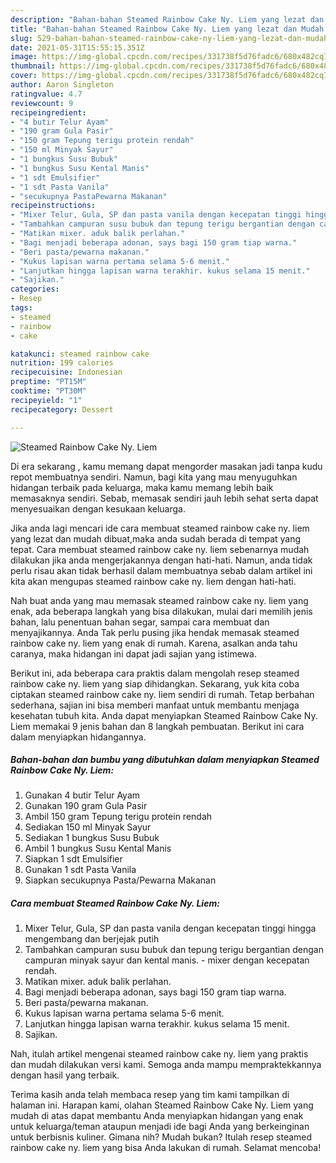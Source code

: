 ```yaml
---
description: "Bahan-bahan Steamed Rainbow Cake Ny. Liem yang lezat dan Mudah Dibuat"
title: "Bahan-bahan Steamed Rainbow Cake Ny. Liem yang lezat dan Mudah Dibuat"
slug: 529-bahan-bahan-steamed-rainbow-cake-ny-liem-yang-lezat-dan-mudah-dibuat
date: 2021-05-31T15:55:15.351Z
image: https://img-global.cpcdn.com/recipes/331738f5d76fadc6/680x482cq70/steamed-rainbow-cake-ny-liem-foto-resep-utama.jpg
thumbnail: https://img-global.cpcdn.com/recipes/331738f5d76fadc6/680x482cq70/steamed-rainbow-cake-ny-liem-foto-resep-utama.jpg
cover: https://img-global.cpcdn.com/recipes/331738f5d76fadc6/680x482cq70/steamed-rainbow-cake-ny-liem-foto-resep-utama.jpg
author: Aaron Singleton
ratingvalue: 4.7
reviewcount: 9
recipeingredient:
- "4 butir Telur Ayam"
- "190 gram Gula Pasir"
- "150 gram Tepung terigu protein rendah"
- "150 ml Minyak Sayur"
- "1 bungkus Susu Bubuk"
- "1 bungkus Susu Kental Manis"
- "1 sdt Emulsifier"
- "1 sdt Pasta Vanila"
- "secukupnya PastaPewarna Makanan"
recipeinstructions:
- "Mixer Telur, Gula, SP dan pasta vanila dengan kecepatan tinggi hingga mengembang dan berjejak putih"
- "Tambahkan campuran susu bubuk dan tepung terigu bergantian dengan campuran minyak sayur dan kental manis.  mixer dengan kecepatan rendah."
- "Matikan mixer. aduk balik perlahan."
- "Bagi menjadi beberapa adonan, says bagi 150 gram tiap warna."
- "Beri pasta/pewarna makanan."
- "Kukus lapisan warna pertama selama 5-6 menit."
- "Lanjutkan hingga lapisan warna terakhir. kukus selama 15 menit."
- "Sajikan."
categories:
- Resep
tags:
- steamed
- rainbow
- cake

katakunci: steamed rainbow cake 
nutrition: 199 calories
recipecuisine: Indonesian
preptime: "PT15M"
cooktime: "PT30M"
recipeyield: "1"
recipecategory: Dessert

---
```



![Steamed Rainbow Cake Ny. Liem](https://img-global.cpcdn.com/recipes/331738f5d76fadc6/680x482cq70/steamed-rainbow-cake-ny-liem-foto-resep-utama.jpg)

Di era  sekarang , kamu memang dapat mengorder masakan jadi tanpa kudu repot membuatnya sendiri. Namun, bagi kita yang mau menyuguhkan hidangan terbaik pada keluarga, maka kamu memang lebih baik memasaknya sendiri. Sebab, memasak sendiri jauh lebih sehat serta dapat menyesuaikan dengan kesukaan keluarga.

Jika anda lagi mencari ide cara membuat steamed rainbow cake ny. liem yang lezat dan mudah dibuat,maka anda sudah berada di tempat yang tepat. Cara membuat steamed rainbow cake ny. liem  sebenarnya mudah dilakukan jika anda mengerjakannya dengan hati-hati. Namun, anda tidak perlu risau akan tidak berhasil dalam membuatnya 
sebab dalam artikel ini kita akan mengupas steamed rainbow cake ny. liem dengan hati-hati.  



Nah buat anda yang mau memasak steamed rainbow cake ny. liem yang enak, ada beberapa langkah yang bisa dilakukan, mulai dari memilih jenis bahan, lalu penentuan bahan segar, sampai cara membuat dan menyajikannya. Anda Tak perlu pusing jika hendak memasak steamed rainbow cake ny. liem yang enak di rumah. Karena, asalkan anda  tahu caranya, maka hidangan ini dapat jadi sajian yang istimewa.

Berikut ini, ada beberapa cara praktis  dalam mengolah resep steamed rainbow cake ny. liem yang siap dihidangkan. Sekarang, yuk kita coba ciptakan steamed rainbow cake ny. liem sendiri di rumah. Tetap berbahan sederhana, sajian ini bisa memberi manfaat untuk membantu menjaga kesehatan tubuh kita. Anda dapat menyiapkan Steamed Rainbow Cake Ny. Liem memakai 9 jenis bahan dan 8 langkah pembuatan. Berikut ini cara dalam menyiapkan hidangannya.

<!--inarticleads1-->

##### Bahan-bahan dan bumbu yang dibutuhkan dalam menyiapkan Steamed Rainbow Cake Ny. Liem:

1. Gunakan 4 butir Telur Ayam
1. Gunakan 190 gram Gula Pasir
1. Ambil 150 gram Tepung terigu protein rendah
1. Sediakan 150 ml Minyak Sayur
1. Sediakan 1 bungkus Susu Bubuk
1. Ambil 1 bungkus Susu Kental Manis
1. Siapkan 1 sdt Emulsifier
1. Gunakan 1 sdt Pasta Vanila
1. Siapkan secukupnya Pasta/Pewarna Makanan




<!--inarticleads2-->

##### Cara membuat Steamed Rainbow Cake Ny. Liem:

1. Mixer Telur, Gula, SP dan pasta vanila dengan kecepatan tinggi hingga mengembang dan berjejak putih
1. Tambahkan campuran susu bubuk dan tepung terigu bergantian dengan campuran minyak sayur dan kental manis.  - mixer dengan kecepatan rendah.
1. Matikan mixer. aduk balik perlahan.
1. Bagi menjadi beberapa adonan, says bagi 150 gram tiap warna.
1. Beri pasta/pewarna makanan.
1. Kukus lapisan warna pertama selama 5-6 menit.
1. Lanjutkan hingga lapisan warna terakhir. kukus selama 15 menit.
1. Sajikan.




Nah, itulah artikel mengenai  steamed rainbow cake ny. liem  yang praktis dan mudah dilakukan versi kami. Semoga anda mampu mempraktekkannya dengan hasil yang terbaik. 

Terima kasih anda telah membaca resep yang tim kami tampilkan di halaman ini. Harapan kami, olahan  Steamed Rainbow Cake Ny. Liem yang mudah di atas dapat membantu Anda menyiapkan hidangan yang enak untuk keluarga/teman ataupun menjadi ide bagi Anda yang berkeinginan untuk berbisnis kuliner. Gimana nih? Mudah bukan? Itulah resep steamed rainbow cake ny. liem yang bisa Anda lakukan di rumah. Selamat mencoba!

